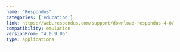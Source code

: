 ```yaml
---
name: "Respondus​"
categories: ['education']
link: https://web.respondus.com/support/download-respondus-4-0/
compatibility: emulation
versionFrom: "4.0.9.06"
type: applications
---
```


